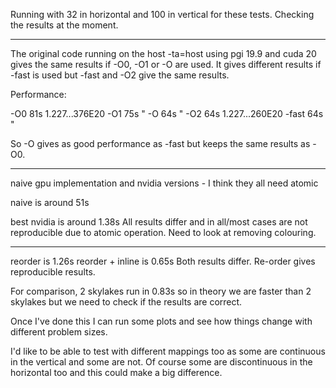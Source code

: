 Running with 32 in horizontal and 100 in vertical for these tests. Checking the results at the moment.

----------------

The original code running on the host -ta=host using pgi 19.9 and cuda 20 gives the same results if -O0, -O1 or -O are used. It gives different results if -fast is used but -fast and -O2 give the same results.

Performance:

-O0  81s   1.227...376E20
-O1  75s    "
-O   64s    "
-O2  64s   1.227...260E20
-fast 64s   "

So -O gives as good performance as -fast but keeps the same results as -O0.

-------------

naive gpu implementation and nvidia versions - I think they all need atomic

naive is around 51s

best nvidia is around 1.38s
All results differ and in all/most cases are not reproducible due to atomic operation.
Need to look at removing colouring.

-------------

reorder is 1.26s
reorder + inline is 0.65s
Both results differ.
Re-order gives  reproducible results.

For comparison, 2 skylakes run in 0.83s so in theory we are faster than 2 skylakes but we need to check if the results are correct.

Once I've done this I can run some plots and see how things change with different problem sizes.

I'd like to be able to test with different mappings too as some are continuous in the vertical and some are not. Of course some are discontinuous in the horizontal too and this could make a big difference.

